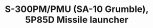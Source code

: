 ---
layout: product
title: "S-300PM/PMU (SA-10 Grumble), 5P85D Missile launcher"
price: "3700" 
desc: "Maketa"
img_path: "/assets/img/UA72052.jpg"
brand: "N/A"
available: false
special_offer: false
new: false
soon: false
cat: "010000"
subcat: "013300"
subsubcat: "0N/A"
sifra: "UA72052"
popular: true
---